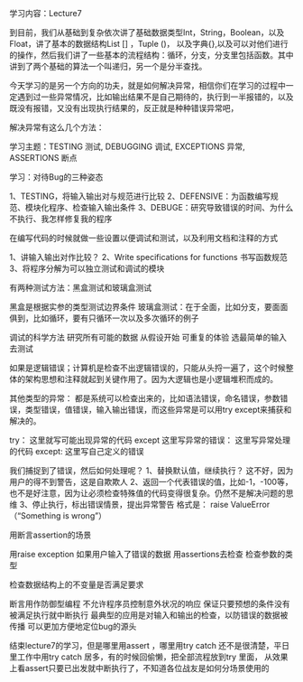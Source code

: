 学习内容：Lecture7

到目前，我们从基础到复杂依次讲了基础数据类型Int，String，Boolean，以及Float，讲了基本的数据结构List [] ，Tuple ()， 以及字典{},以及可以对他们进行的操作，然后我们讲了一些基本的流程结构：循环，分支，分支里包括函数。其中讲到了两个基础的算法一个叫递归，另一个是分半查找。

今天学习的是另一个方向的功夫，就是如何解决异常，相信你们在学习的过程中一定遇到过一些异常情况，比如输出结果不是自己期待的，执行到一半报错的，以及既没有报错，又没有出现执行结果的，反正就是种种错误异常吧，

解决异常有这么几个方法：

学习主题：TESTING 测试, DEBUGGING 调试, EXCEPTIONS 异常, ASSERTIONS 断点

学习：对待Bug的三种姿态

1、TESTING，将输入输出对与规范进行比较
2、DEFENSIVE：为函数编写规范、模块化程序、检查输入输出条件
3、DEBUGE：研究导致错误的时间、为什么不执行、我怎样修复我的程序

在编写代码的时候就做一些设置以便调试和测试，以及利用文档和注释的方式



1、讲输入输出对作比较？
2、Write specifications for functions  书写函数规范
3、将程序分解为可以独立测试和调试的模块

有两种测试方法：黑盒测试和玻璃盒测试

黑盒是根据实参的类型测试边界条件
玻璃盒测试：在于全面，比如分支，要面面俱到，比如循环，要有只循环一次以及多次循环的例子

调试的科学方法
研究所有可能的数据
从假设开始
可重复的体验
选最简单的输入去测试

如果是逻辑错误；计算机是检查不出逻辑错误的，只能从头捋一遍了，这个时候整体的架构思想和注释就起到关键作用了。因为大逻辑也是小逻辑堆积而成的。

其他类型的异常：
都是系统可以检查出来的，比如语法错误，命名错误，参数错误，类型错误，值错误，输入输出错误，而这些异常是可以用try except来捕获和解决的。

try：
	这里就写可能出现异常的代码
except 这里写异常的错误：
	这里写异常处理的代码
except:
    这里写自己定义的错误

我们捕捉到了错误，然后如何处理呢？ 
1、替换默认值，继续执行？ 这不好，因为用户的得不到警告，这是自欺欺人
2、返回一个代表错误的值，比如-1，-100等，也不是好注意，因为让必须检查特殊值的代码变得很复杂。仍然不是解决问题的思维
3、停止执行，标出错误情景，提出异常警告
格式是： raise ValueError （“Something is wrong”）

用断言assertion的场景

用raise exception 如果用户输入了错误的数据
用assertions去检查
检查参数的类型

检查数据结构上的不变量是否满足要求

断言用作防御型编程
不允许程序员控制意外状况的响应
保证只要预想的条件没有被满足执行就中断执行
最典型的应用是对输入和输出的检查，以防错误的数据被传播
可以更加方便地定位bug的源头


结束lecture7的学习，但是哪里用assert ，哪里用try  catch 还不是很清楚，平日里工作中用try catch 居多，有的时候回偷懒，把全部流程放到try 里面， 从效果上看assert只要已出发就中断执行了，不知道各位战友是如何分场景使用的
